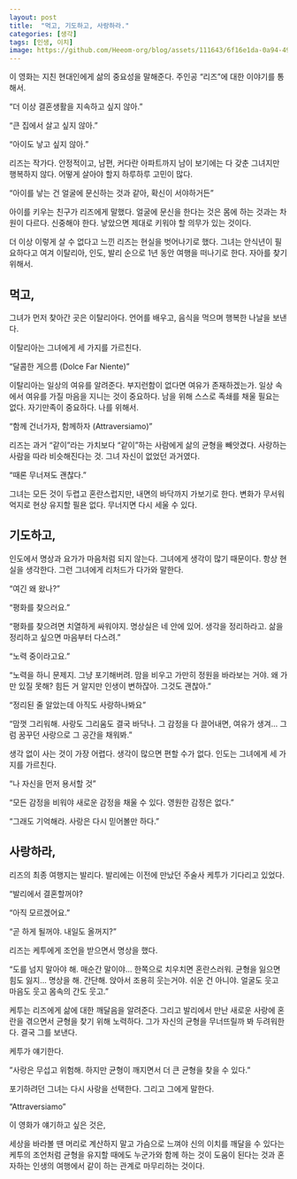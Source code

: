 ```yaml
---
layout: post
title:  "먹고, 기도하고, 사랑하라."
categories: [생각]
tags: [인생, 이치]
image: https://github.com/Heeom-org/blog/assets/111643/6f16e1da-0a94-49a5-b676-221683bd48fd
---
```


이 영화는 지친 현대인에게 삶의 중요성을 말해준다. 주인공 “리즈”에 대한 이야기를 통해서.

“더 이상 결혼생활을 지속하고 싶지 않아.”

“큰 집에서 살고 싶지 않아.”

“아이도 낳고 싶지 않아.”

리즈는 작가다. 안정적이고, 남편, 커다란 아파트까지 남이 보기에는 다 갖춘 그녀지만 행복하지 않다. 어떻게 살아야 할지 하루하루 고민이 많다.

“아이를 낳는 건 얼굴에 문신하는 것과 같아, 확신이 서야하거든”

아이를 키우는 친구가 리즈에게 말했다. 얼굴에 문신을 한다는 것은 몸에 하는 것과는 차원이 다르다. 신중해야 한다. 낳았으면 제대로 키워야 할 의무가 있는 것이다.

더 이상 이렇게 살 수 없다고 느낀 리즈는 현실을 벗어나기로 했다. 그녀는 안식년이 필요하다고 여겨 이탈리아, 인도, 발리 순으로 1년 동안 여행을 떠나기로 한다. 자아를 찾기 위해서.

## 먹고,

그녀가 먼저 찾아간 곳은 이탈리아다. 언어를 배우고, 음식을 먹으며 행복한 나날을 보낸다.

이탈리아는 그녀에게 세 가지를 가르친다.

“달콤한 게으름 (Dolce Far Niente)”

이탈리아는 일상의 여유를 알려준다. 부지런함이 없다면 여유가 존재하겠는가. 일상 속에서 여유를 가질 마음을 지니는 것이 중요하다. 남을 위해 스스로 족쇄를 채울 필요는 없다. 자기만족이 중요하다. 나를 위해서.

“함께 건너가자, 함께하자 (Attraversiamo)”

리즈는 과거 “같이”라는 가치보다 “같이”하는 사람에게 삶의 균형을 빼앗겼다. 사랑하는 사람을 따라 비슷해진다는 것. 그녀 자신이 없었던 과거였다.

“때론 무너져도 괜찮다.”

그녀는 모든 것이 두렵고 혼란스럽지만, 내면의 바닥까지 가보기로 한다. 변화가 무서워 억지로 현상 유지할 필욘 없다. 무너지면 다시 세울 수 있다.

## 기도하고,

인도에서 명상과 요가가 마음처럼 되지 않는다. 그녀에게 생각이 많기 때문이다. 항상 현실을 생각한다. 그런 그녀에게 리처드가 다가와 말한다.

“여긴 왜 왔나?”

“평화를 찾으러요.”

“평화를 찾으려면 치열하게 싸워야지. 명상실은 네 안에 있어. 생각을 정리하라고. 삶을 정리하고 싶으면 마음부터 다스려.”

“노력 중이라고요.”

“노력을 하니 문제지. 그냥 포기해버려. 맘을 비우고 가만히 정원을 바라보는 거야. 왜 가만 있질 못해? 힘든 거 알지만 인생이 변하잖아. 그것도 괜찮아.”

“정리된 줄 알았는데 아직도 사랑하나봐요”

“맘껏 그리워해. 사랑도 그리움도 결국 바닥나. 그 감정을 다 끌어내면, 여유가 생겨… 그럼 꿈꾸던 사랑으로 그 공간을 채워봐.”

생각 없이 사는 것이 가장 어렵다. 생각이 많으면 편할 수가 없다. 인도는 그녀에게 세 가지를 가르친다.

“나 자신을 먼저 용서할 것”

“모든 감정을 비워야 새로운 감정을 채울 수 있다. 영원한 감정은 없다.”

“그래도 기억해라. 사랑은 다시 믿어볼만 하다.”

## 사랑하라,

리즈의 최종 여행지는 발리다. 발리에는 이전에 만났던 주술사 케투가 기다리고 있었다.

“발리에서 결혼할꺼야?

“아직 모르겠어요.”

“곧 하게 될꺼야. 내일도 올꺼지?”

리즈는 케투에게 조언을 받으면서 명상을 했다.

“도를 넘지 말아야 해. 매순간 말이야… 한쪽으로 치우치면 혼란스러워. 균형을 잃으면 힘도 잃지… 명상을 해. 간단해. 앉아서 조용히 웃는거야. 쉬운 건 아니야. 얼굴도 웃고 마음도 웃고 몸속의 간도 웃고.”

케투는 리즈에게 삶에 대한 깨달음을 알려준다. 그리고 발리에서 만난 새로운 사랑에 혼란을 겪으면서 균형을 찾기 위해 노력하다. 그가 자신의 균형을 무너뜨릴까 봐 두려워한다. 결국 그를 보낸다.

케투가 얘기한다.

”사랑은 무섭고 위험해. 하지만 균형이 깨지면서 더 큰 균형을 찾을 수 있다.”

포기하려던 그녀는 다시 사랑을 선택한다. 그리고 그에게 말한다.

“Attraversiamo”

이 영화가 얘기하고 싶은 것은,

세상을 바라볼 땐 머리로 계산하지 말고 가슴으로 느껴야 신의 이치를 깨달을 수 있다는 케투의 조언처럼 균형을 유지할 때에도 누군가와 함께 하는 것이 도움이 된다는 것과 혼자하는 인생의 여행에서 같이 하는 관계로 마무리하는 것이다.
